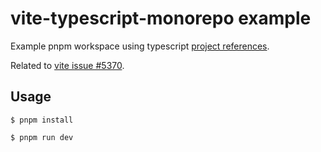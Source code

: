 # vite-typescript-monorepo example

Example pnpm workspace using typescript [project references](https://www.typescriptlang.org/docs/handbook/project-references.html).

Related to [vite issue #5370](https://github.com/vitejs/vite/issues/5370).

## Usage

```shell
$ pnpm install

$ pnpm run dev
```
